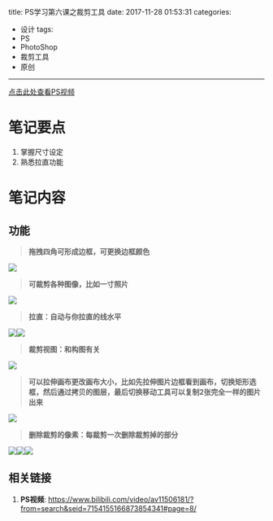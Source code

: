 title: PS学习第六课之裁剪工具
date: 2017-11-28 01:53:31
categories:
- 设计
tags:
- PS
- PhotoShop
- 裁剪工具
- 原创
---
[点击此处查看PS视频](https://www.bilibili.com/video/av11506181/?from=search&seid=7154155166873854341#page=8)
# 笔记要点
1. 掌握尺寸设定
1. 熟悉拉直功能
<!-- more -->

# 笔记内容
## 功能
><b>拖拽四角可形成边框，可更换边框颜色</b>

![](/resource/Snipaste_2017-11-28_01-57-27.jpg)

><b>可裁剪各种图像，比如一寸照片</b>

![](/resource/Snipaste_2017-11-28_02-00-29.jpg)

><b>拉直：自动与你拉直的线水平</b>

![](/resource/Snipaste_2017-11-28_02-07-40.jpg)![](/resource/Snipaste_2017-11-28_02-08-13.jpg)

><b>裁剪视图：和构图有关</b>

![](/resource/Snipaste_2017-11-28_02-10-04.jpg)

><b>可以拉伸画布更改画布大小，比如先拉伸图片边框看到画布，切换矩形选框，然后通过拷贝的图层，最后切换移动工具可以复制2张完全一样的图片出来</b>

![](/resource/Snipaste_2017-11-28_02-21-08.jpg)

><b>删除裁剪的像素：每裁剪一次删除裁剪掉的部分</b>

![](/resource/Snipaste_2017-11-28_02-30-54.jpg)![](/resource/Snipaste_2017-11-28_02-31-27.jpg)![](/resource/Snipaste_2017-11-28_02-33-13.jpg)

## 相关链接
1. **PS视频**: <https://www.bilibili.com/video/av11506181/?from=search&seid=7154155166873854341#page=8/>